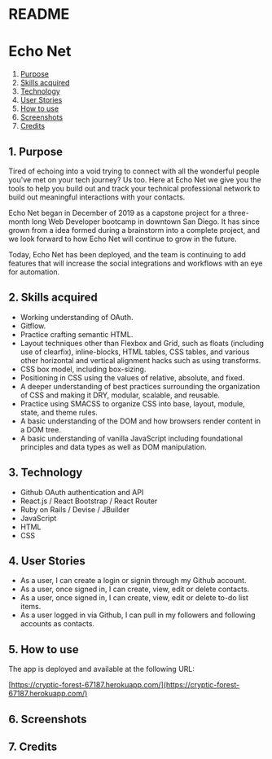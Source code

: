 # README
# Echo Net

1. <a href="#1-purpose">Purpose</a>
2. <a href="#2-skills-acquired">Skills acquired</a>
3. <a href="#3-technology">Technology</a>
4. <a href="#4-features">User Stories</a>
5. <a href="#5-how-to-use">How to use</a>
6. <a href="#6-screenshots">Screenshots</a>
7. <a href="#7-credits">Credits</a>

## 1. Purpose

Tired of echoing into a void trying to connect with all the wonderful people you've met on your tech journey? Us too. Here at Echo Net we give you the tools to help you build out and track your technical professional network to build out meaningful interactions with your contacts. 

Echo Net began in December of 2019 as a capstone project for a three-month long Web Developer bootcamp in downtown San Diego. It has since grown from a idea formed during a brainstorm into a complete project, and we look forward to how Echo Net will continue to grow in the future.

Today, Echo Net has been deployed, and the team is continuing to add features that will increase the social integrations and workflows with an eye for automation.

## 2. Skills acquired

- Working understanding of OAuth.
- Gitflow.
- Practice crafting semantic HTML.
- Layout techniques other than Flexbox and Grid, such as floats (including use of clearfix), inline-blocks, HTML tables, CSS tables, and various other horizontal and vertical alignment hacks such as using transforms.
- CSS box model, including box-sizing.
- Positioning in CSS using the values of relative, absolute, and fixed.
- A deeper understanding of best practices surrounding the organization of CSS and making it DRY, modular, scalable, and reusable.
- Practice using SMACSS to organize CSS into base, layout, module, state, and theme rules.
- A basic understanding of the DOM and how browsers render content in a DOM tree.
- A basic understanding of vanilla JavaScript including foundational principles and data types as well as DOM manipulation.

## 3. Technology

- Github OAuth authentication and API
- React.js / React Bootstrap / React Router
- Ruby on Rails / Devise / JBuilder
- JavaScript
- HTML
- CSS

## 4. User Stories

- As a user, I can create a login or signin through my Github account.
- As a user, once signed in, I can create, view, edit or delete contacts. 
- As a user, once signed in, I can create, view, edit or delete to-do list items. 
- As a user logged in via Github, I can pull in my followers and following accounts as contacts.

## 5. How to use

The app is deployed and available at the following URL:

[https://cryptic-forest-67187.herokuapp.com/](https://cryptic-forest-67187.herokuapp.com/)

## 6. Screenshots

## 7. Credits

